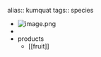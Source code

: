 alias:: kumquat
tags:: species

- ![image.png](https://peach-geographical-bat-397.mypinata.cloud/ipfs/QmbQo4WknrfEhNWukCCT163N1RfEgAxfh79hHNQ3ZzvEkP)
-
- products
	- [[fruit]]